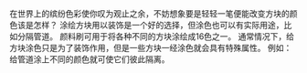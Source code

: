 <chapter name="item.paintbrush.name"/>
<lore>
在世界上的缤纷色彩使你叹为观止之余，不妨想象要是轻轻一笔便能改变方块的颜色该是怎样？
涂绘方块用以装饰是一个好的选择，但涂色也可以有实际用途，比如分隔管道。
</lore>
<no_lore>
颜料刷可用于将各种不同的方块涂绘成16色之一。
通常情况下，给方块涂色只是为了装饰作用，但是一些方块一经涂色就会具有特殊属性。
例如：给管道涂上不同的颜色就可使它们彼此隔离。
</no_lore>
<recipes_usages stack="buildcraftcore:paintbrush"/>